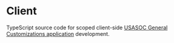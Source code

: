 # Client

TypeScript source code for scoped client-side [USASOC General Customizations application](https://github.com/erwinel/x_44813_usasoc_cst.git) development.
